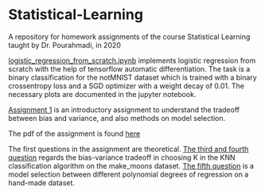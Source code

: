 # Statistical-Learning
A repository for homework assignments of the course Statistical Learning taught by Dr. Pourahmadi, in 2020


[logistic_regression_from_scratch.ipynb](https://github.com/saeedzou/Statistical-Learning/blob/main/logistic_regression_from_scratch.ipynb) implements logistic regression from scratch with the help of tensorflow automatic differentiation. The task is a binary classification for the notMNIST dataset which is trained with a binary crossentropy loss and a SGD optimizer with a weight decay of 0.01. The necessary plots are documented in the jupyter notebook.

[Assignment 1](https://github.com/saeedzou/Statistical-Learning/tree/main/Assignment%201) is an introductory assignment to understand the tradeoff between bias and variance, and also methods on model selection.

The pdf of the assignment is found [here](https://github.com/saeedzou/Statistical-Learning/blob/main/Assignment%201/Assignment1.pdf)

The first questions in the assignment are theoretical. [The third and fourth question](https://github.com/saeedzou/Statistical-Learning/blob/main/Assignment%201/q3_hw1.ipynb) regards the bias-variance tradeoff in choosing K in the KNN classification algorithm on the make_moons dataset. [The fifth question](https://github.com/saeedzou/Statistical-Learning/blob/main/Assignment%201/q5_hw1.ipynb) is a model selection between different polynomial degrees of regression on a hand-made dataset.
